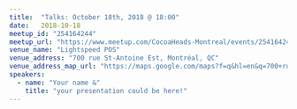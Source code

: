 ```yaml
---
title:  "Talks: October 18th, 2018 @ 18:00"
date:   2018-10-18
meetup_id: "254164244" 
meetup_url: "https://www.meetup.com/CocoaHeads-Montreal/events/254164244/"
venue_name: "Lightspeed POS"
venue_address: "700 rue St-Antoine Est, Montréal, QC"
venue_address_map_url: "https://maps.google.com/maps?f=q&hl=en&q=700+rue+St-Antoine+Est%2C+Montréal%2C+QC%2C+ca"
speakers:
  - name: "Your name &"
    title: "your presentation could be here!"
---
```

